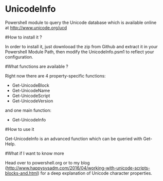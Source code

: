 # UnicodeInfo

Powershell module to query the Unicode database which is available online at http://www.unicode.org/ucd

#How to install it ?

In order to install it, just downlooad the zip from Github and extract it in your Powershell Module Path, then modify the UnicodeInfo.psm1 to reflect your configuration.

#What functions are available ?

Right now there are 4 property-specific functions:

- Get-UnicodeBlock
- Get-UnicodeName
- Get-UnicodeScript
- Get-UnicodeVersion

and one main function:
- Get-UnicodeInfo

#How to use it

Get-UnicodeInfo is an advanced function which can be queried with Get-Help.

#What if I want to know more

Head over to powershell.org or to my blog (http://www.happysysadm.com/2016/04/working-with-unicode-scripts-blocks-and.html) for a deep explanation of Unicode character properties.
